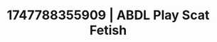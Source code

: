 ---
categories:
- Thigh worship
- Whipped cream play
- Double penetration
- Hands-on body
- Soft domination
image: /assets/images/1747788355909.jpg
layout: post
seo:
  description: Featured content with high-quality ABDL Play, Scat Fetish. HD images
    available.
  keywords: ABDL Play, Scat Fetish
  og_image: /assets/images/1747788355909.jpg
  schema_type: VisualArtwork
tags:
- '#1747788355909'
- ABDL Play
- Scat Fetish
title: 1747788355909 | ABDL Play Scat Fetish
---